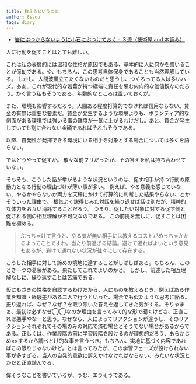```yaml
---
title: 教えるということ
author: 8ssou
tags: diary
---
```


* [岩にぶつからないように小石にぶつけておく - ３流（技術屋 and 本読み）](http://d.hatena.ne.jp/marujx/20160215/1455519130)

人に行動を促すことはとても難しい。

これは私の表層的には温和な性格が原因でもある、基本的に人に何かを強いることが億劫である。や、もちろん、この思考自体保身であることも当然理解している。
しかし、人間波風立てたくないものだと思うし、つくろってる人は多いハズ。ああ、これが現代的な若輩が持つ極端に責任を忌む内向的な価値観なのだろう。かく言う私もそうである、年齢的なところは置いておくが。

また、環境も影響するだろう。人間ある程度打算的でなければ信用ならない。賃金の有無は重要な要素だ。賃金が発生するような環境よりも、ボランティア的な側面がある環境では強いる事の難度が一気に上がるわけだし。あと、賃金が発生していても割に合わない金額であればそれもそうである。

以降、自発性が発揮できる環境にいる相手を対象とする場合については多くを語らない。

ではどうやって促すか。
散々な前フリだったが、その答えを私は持ち合わせていない。

そもそも、こうした話が挙がるような状況というのは、促す相手が持つ行動の原動力となる行動の理由づけが薄い事が多い。
例えば、やる意義を感じていない、やるかやらないか両方を天秤にかけて打算的に判断した結果やらない、とかそういった理由で。
根気よく説得じみた対話を繰り返せば話は別だが、精神的な体力をお互い消耗することだろう。
つまり、促したい対象に対する促す側と促される側の相互理解が不可欠なのである。
この前提を無しに、促すことは困難を極める。

> ぶっちゃけて言うと、やる気が無い相手には教えるコストがめっちゃかかるよってことですわ。当たり前過ぎる結論。避けて通ればよいという意見もあるが、避けて通れない状況が往々にして存在する。

こうした相手に対して諦めの境地に達することがしばしばある。もちろん、このとき一つの葛藤がある。果たしてこれでよいのかと。
しかし、前述した相互理解なしに、繰り返すことは苦痛である。

仮にもさきの性格を自認するわけだから、人にものを教えるとき、例えばある作業を知識・経験差がある二人で行うといった、場合でも似たような思考に陥る。
振り返れば、なぜ？なぜ？を取り除いた答えを返してきた気がする。そりゃまぁ、最初は必ずなぜ◯◯なのか理由を言ってみて的な形で聞くけどさ、正直これは悪手やなーと思う。なぜなら、人によってリアクションが違うし、そのリアクションそれぞれでその場のみの対応で済む場合とそうでない場合があるからである。正しくは、作業段階の前に学習段階を設けるのが理想的だろう、あらかじめ××するから調べとけ的な事を言うべき。もちろん、実地に基づく内容であればこの限りじゃないけど。とは言ってみたが、この学習フェーズが設けられない事が多すぎる。当人の自発的意欲に訴えかけなければならない、みたいな状況とかだと正直詰んでる。

偉そうなことを書いているが、うむ、エラそうである。

